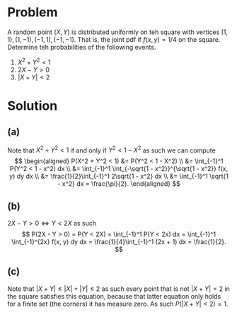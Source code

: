 # Problem
A random point $(X, Y)$ is distributed uniformly on teh square with vertices $(1, 1), (1, -1), (-1, 1), (-1, -1)$. That is, the joint pdf if $f(x, y) = 1/4$ on the square. Determine teh probabilities of the following events.
1. $X^2 + Y^2 < 1$
2. $2X - Y > 0$
3. $|X + Y| < 2$

# Solution
## (a)
Note that $X^2 + Y^2 < 1$ if and only if $Y^2 < 1 - X^2$ as such we can compute
$$
\begin{aligned}
P(X^2 + Y^2 < 1) &= P(Y^2 < 1 - X^2) \\
&= \int_{-1}^1 P(Y^2 < 1 - x^2) dx \\
&= \int_{-1}^1 \int_{-\sqrt{1 - x^2}}^{\sqrt{1 - x^2}} f(x, y) dy dx \\
&= \frac{1}{2}\int_{-1}^1 2\sqrt{1 - x^2} dx \\
&= \int_{-1}^1 \sqrt{1 - x^2} dx = \frac{\pi}{2}.
\end{aligned}
$$

## (b)
$2X - Y > 0 \iff Y < 2X$ as such
$$
P(2X - Y > 0) = P(Y < 2X) = \int_{-1}^1 P(Y < 2x) dx = \int_{-1}^1 \int_{-1}^{2x} f(x, y) dy dx = \frac{1}{4}\int_{-1}^1 (2x + 1) dx = \frac{1}{2}.
$$

## (c)
Note that $|X + Y| \leq |X| + |Y| \leq 2$ as such every point that is not $|X + Y| = 2$ in the square satisfies this equation, because that latter equation only holds for a finite set (the corners) it has measure zero. As such $P(|X + Y| < 2) = 1$.